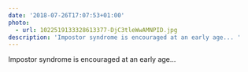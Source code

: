 ```yaml
---
date: '2018-07-26T17:07:53+01:00'
photo:
  - url: 1022519133328613377-DjC3tleWwAMNPID.jpg
description: 'Impostor syndrome is encouraged at an early age... '
---
```

Impostor syndrome is encouraged at an early age... 
